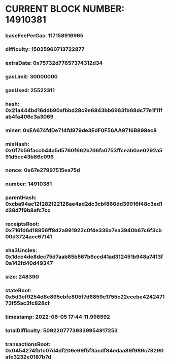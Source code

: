 # CURRENT BLOCK NUMBER: 14910381

### baseFeePerGas: 117158916965
### difficulty: 15025960713722877
### extraData: 0x75732d77657374312d34
### gasLimit: 30000000
### gasUsed: 25522311
### hash: 0x21a444bd16ddb90afbbd28c9e6843bb6963fb68dc77e1f11fab4fa406c3a3069
### miner: 0xEA674fdDe714fd979de3EdF0F56AA9716B898ec8
### mixHash: 0x0f7b56faccb44a5d5760f662b7d6fa0753ffceab0ae0292a591d5cc43b86c096
### nonce: 0x67e27997515ea75d
### number: 14910381
### parentHash: 0xcba94ac12f282f22128ae4ad2dc3cbf860dd39916f48c3ed1d28d7f9b8afc7cc
### receiptsRoot: 0x716fd6d18856ff8d2a991922c0f4e336a7ea3940b67c6f3cb00d3724acc67141
### sha3Uncles: 0x1dcc4de8dec75d7aab85b567b6ccd41ad312451b948a7413f0a142fd40d49347
### size: 248390
### stateRoot: 0x5d3ef9254d8e895cbfe805f7d6859c1755c22ccebe424247173f55ac3fc828cf
### timestamp: 2022-06-05 17:44:11.998592
### totalDifficulty: 50922077739339954917253
### transactionsRoot: 0x0454274fb1c07d4df206e69f5f3acdf84edaa89f989c78290afe3232e0187b7d
